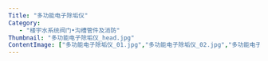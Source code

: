 ```yaml
---
Title: "多功能电子除垢仪"
Category:
   - "楼宇水系统阀门•沟槽管件及消防"
Thumbnail: "多功能电子除垢仪_head.jpg"
ContentImage: ["多功能电子除垢仪_01.jpg","多功能电子除垢仪_02.jpg","多功能电子除垢仪_03.jpg"]
---
```

